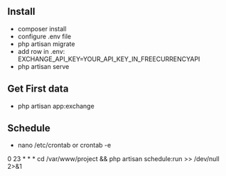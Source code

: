 ## Install
- composer install
- configure .env file
- php artisan migrate
- add row in .env: EXCHANGE_API_KEY=YOUR_API_KEY_IN_FREECURRENCYAPI
- php artisan serve

## Get First data
- php artisan app:exchange

## Schedule

- nano /etc/crontab or crontab -e

0 23 * * * cd /var/www/project && php artisan schedule:run >> /dev/null 2>&1


